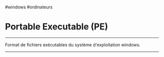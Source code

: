 #windows #ordinateurs 
# Portable Executable (PE)
---
Format de fichiers exécutables du système d'exploitation windows.

---
